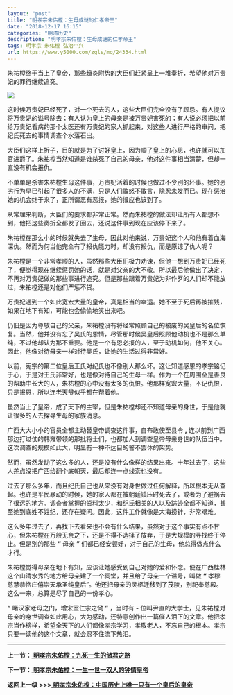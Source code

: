 ```yaml
---
layout: "post"
title: "明孝宗朱佑樘：生母成谜的仁孝帝王"
date: "2018-12-17 16:15"
categories: "明清历史"
description: "明孝宗朱佑樘：生母成谜的仁孝帝王"
tags: 明孝宗 朱佑樘 弘治中兴
url: https://www.y5000.com/zgls/mq/24334.html
---
```






朱祐樘终于当上了皇帝，那些趋炎附势的大臣们赶紧呈上一堆奏折，希望他对万贵妃的罪行继续追究。

![](https://img.y5000.com/uploads/allimg/170726/12-1FH61353155Z.jpg)

这时候万贵妃已经死了，对一个死去的人，这些大臣们完全没有了顾忌。有人提议将万贵妃的谥号除去；有人认为皇上的母亲是被万贵妃害死的；有人说必须把以前给万贵妃看病的那个太医还有万贵妃的家人抓起来，对这些人进行严格的审问，把纪氏死去的事情调查个水落石出。

大臣们这样上折子，目的就是为了讨好皇上，因为顺了皇上的心思，也许就可以加官进爵了。朱祐樘当然知道是谁杀死了自己的母亲，他对这件事相当清楚，但却一直没有机会报仇。

不单单是杀害朱祐樘生母这件事，万贵妃活着的时候也做过不少別的坏事。她的恶劣行为早已引起了很多人的不满，只是人们敢怒不敢言，隐忍未发而已。现在惩治她的机会终于来了，正所谓恶有恶报，她的报应也该到了。

从常理来判断，大臣们的要求都非常正常。然而朱祐樘的做法却让所有人都想不到，他把这些奏折全都发了回去，还说这件事到现在应该停下来了。

朱祐樘在那么小的时候就失去了生母，因此对他来说，万贵妃这个人和他有着血海深仇。然而为何当他完全有了报仇能力时，却没有报仇，而是原谅了仇人呢？

朱祐樘是一个非常孝顺的人，虽然那些大臣们极力劝谏，但他一想到万贵妃已经死了，便觉得现在继续惩罚她的话，就是对父亲的大不敬。所以最后他做出了决定，不再对万贵妃做的那些事进行追究。但是那些跟着万贵妃为非作歹的人们却不能放过，朱祐樘还是对他们严惩不贷。

万贵妃遇到一个如此宽宏大量的皇帝，真是相当的幸运。她不至于死后再被摧残，如果在地下有知，可能也会偷偷地笑出来吧。

仍旧是因为尊敬自己的父亲，朱祐樘没有将经常照顾自己的被废的吴皇后的名位恢复。当然，他并没有忘了吴氏的恩情，尽管那时候吴皇后照顾他动机也不是那么单纯，不过他却认为那不重要。他是一个有恩必报的人，至于动机如何，他不关心。因此，他像对待母亲一样对待吴氏，让她的生活过得非常好。

以前，宪宗的第二位皇后王氏对纪氏也不像别人那么坏。这让知道感恩的孝宗铭记于心，于是对王氏非常好，也是像对待自己的生母一样。作为一个在周围全是善良的帮助中长大的人，朱祐樘的心中没有太多的仇恨。他那样宽宏大量，不记仇恨，只是报恩，所以连老天爷似乎都在帮着他。

虽然当上了皇帝，成了天下的主宰，但是朱祐樘却还不知道母亲的身世，于是他就让很多的人去探寻生母的家族消息。

广西大大小小的官员全都主动替皇帝调查这件事，自布政使至县令 **,**
连以前到广西那边打过仗的韩雍带领的那批将士们，也都加人到调查皇帝母亲身世的队伍当中。这次调查的规模如此大，明显有一种不达目的誓不罢休的架势。

然而，虽然发动了这么多的人，还是没有什么像样的结果出来。十年过去了，这些人差点没把广西给翻个底朝天，最后却连一点线索也没有。

过去了那么多年，而且纪氏自己也从来没有对身世做过任何解释，所以根本无从查起。也许是平民暴动的时候，她的家人都在被朝廷镇压时死去了，或者为了避祸去了很远的地方。调査者掌握的资料太少，和纪氏相关的人以及踪迹全都不知道，甚至她到底姓不姓纪，还存在疑问。因此，这件工作就像是大海捞针，非常艰难。

这么多年过去了，再找下去看来也不会有什么结果，虽然对于这个事实有点不甘心，但朱祐樘在万般无奈之下，还是不得不选择了放弃，于是大规模的寻找终于停止。但是别的那些
**“** 母亲 **”** 们都已经安顿好，对于自己的生母，他总得做点什么才行。

朱祐樘觉得母亲在地下有知，应该让她感受到自己对她的爱和怀念。便在广西桂林这个山清水秀的地方给母亲建了一个祠堂，并且给了母亲一个谥号，叫做 **“**
孝穆慈慧恭恪庄僖崇天承圣纯皇后”。他还把母亲的灵柩迁移到了茂陵，别祀奉慈殿。这么一来，总算是尽了自己的一份孝心。

**“** 睹汉家老母之门，增宋室仁宗之恸 **”** ，当时有 **-**
位叫尹直的大学士，见朱祐樘对母亲的身世调查如此用心，大为感动，还特意创作出一篇催人泪下的文章。他把孝宗当作榜样，希望全天下的人们都像孝宗学习，孝敬老人，不忘自己的根本。孝宗只要一读他的这个文章，就会忍不住流下热泪。

* * *

**上一节：**[ **明孝宗朱佑樘：九死一生的储君之路**](https://www.y5000.com/zgls/mq/24333.html)

**下一节：**[ **明孝宗朱佑樘：一生一世一双人的钟情皇帝**](https://www.y5000.com/zgls/mq/24335.html)

**返回上一级 >>>**[
**明孝宗朱佑樘：中国历史上唯一只有一个皇后的皇帝**](https://www.y5000.com/zgls/mq/24330.html)
